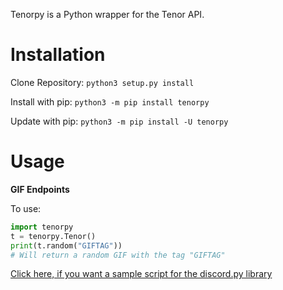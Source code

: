 Tenorpy is a Python wrapper for the Tenor API.

Installation
===============
Clone Repository: ``python3 setup.py install``

Install with pip: ``python3 -m pip install tenorpy``

Update with pip: ``python3 -m pip install -U tenorpy``

Usage
=====
**GIF Endpoints**

To use:

````python
import tenorpy
t = tenorpy.Tenor()
print(t.random("GIFTAG"))
# Will return a random GIF with the tag "GIFTAG"
````

[Click here, if you want a sample script for the discord.py library](https://gist.github.com/realSnosh/58b78b8304a835e6d9d471c067b4b0df#file-sample_tenorpy_discordpy_commands_script-py)
